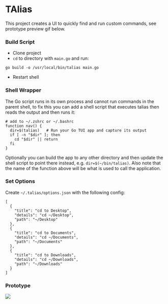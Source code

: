 # TAlias

This project creates a UI to quickly find and run custom commands, see prototype preview gif below.

### Build Script
- Clone project
- `cd` to directory with `main.go` and run:
```
go build -o /usr/local/bin/talias main.go
```
- Restart shell

### Shell Wrapper

The Go script runs in its own process and cannot run commands in the parent shell, to fix this you can add a shell script that executes talias then reads the output and then runs it:

```
# add to ~/.zshrc or ~/.bashrc
function nav() {
  dir=$(talias)   # Run your Go TUI app and capture its output
  if [ -n "$dir" ]; then
    cd "$dir" || return
  fi
}
```

Optionally you can build the app to any other directory and then update the shell script to point there instead, e.g. `dir=$(~/bin/talias)`. Also note that the name of the function above will be what is used to call the application.

### Set Options

Create `~/.talias/options.json` with the following config:

```
[
  {
    "title": "cd to Desktop",
    "details": "cd ~/Desktop",
    "path": "~/Desktop"
  },
  {
    "title": "cd to Documents",
    "details": "cd ~/Documents",
    "path": "~/Documents"
  },
  {
    "title": "cd to Downloads",
    "details": "cd ~/Downloads",
    "path": "~/Downloads"
  }
]
```

### Prototype

![](https://github.com/user-attachments/assets/04f1f0b0-1535-41b2-88c0-a11512eace22)



